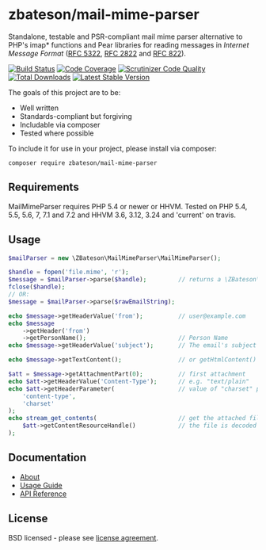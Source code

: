 # zbateson/mail-mime-parser

Standalone, testable and PSR-compliant mail mime parser alternative to PHP's imap* functions and Pear libraries for reading messages in _Internet Message Format_ ([RFC 5322](http://tools.ietf.org/html/rfc5322), [RFC 2822](http://tools.ietf.org/html/rfc2822) and [RFC 822](http://tools.ietf.org/html/rfc822)).

[![Build Status](https://travis-ci.org/zbateson/MailMimeParser.svg?branch=0.4)](https://travis-ci.org/zbateson/MailMimeParser) [![Code Coverage](https://scrutinizer-ci.com/g/zbateson/MailMimeParser/badges/coverage.png?b=0.4)](https://scrutinizer-ci.com/g/zbateson/MailMimeParser/?branch=0.4) [![Scrutinizer Code Quality](https://scrutinizer-ci.com/g/zbateson/MailMimeParser/badges/quality-score.png?b=0.4)](https://scrutinizer-ci.com/g/zbateson/MailMimeParser/?branch=0.4)
[![Total Downloads](https://poser.pugx.org/zbateson/mail-mime-parser/downloads)](https://packagist.org/packages/zbateson/mail-mime-parser)
[![Latest Stable Version](https://poser.pugx.org/zbateson/mail-mime-parser/version)](https://packagist.org/packages/zbateson/mail-mime-parser)

The goals of this project are to be:

* Well written
* Standards-compliant but forgiving
* Includable via composer
* Tested where possible

To include it for use in your project, please install via composer:

```
composer require zbateson/mail-mime-parser
```

## Requirements

MailMimeParser requires PHP 5.4 or newer or HHVM.  Tested on PHP 5.4, 5.5, 5.6, 7, 7.1 and 7.2 and HHVM 3.6, 3.12, 3.24 and 'current' on travis.

## Usage

```php
$mailParser = new \ZBateson\MailMimeParser\MailMimeParser();

$handle = fopen('file.mime', 'r');
$message = $mailParser->parse($handle);         // returns a \ZBateson\MailMimeParser\Message
fclose($handle);
// OR:
$message = $mailParser->parse($rawEmailString);

echo $message->getHeaderValue('from');          // user@example.com
echo $message
    ->getHeader('from')
    ->getPersonName();                          // Person Name
echo $message->getHeaderValue('subject');       // The email's subject

echo $message->getTextContent();                // or getHtmlContent()

$att = $message->getAttachmentPart(0);          // first attachment
echo $att->getHeaderValue('Content-Type');      // e.g. "text/plain"
echo $att->getHeaderParameter(                  // value of "charset" part
    'content-type',
    'charset'
);
echo stream_get_contents(                       // get the attached file
    $att->getContentResourceHandle()            // the file is decoded automatically
);
```

## Documentation

* [About](https://mail-mime-parser.org/)
* [Usage Guide](https://mail-mime-parser.org/usage-guide-0.4.html)
* [API Reference](https://mail-mime-parser.org/api/0.4)

## License

BSD licensed - please see [license agreement](https://github.com/zbateson/MailMimeParser/blob/master/LICENSE).
